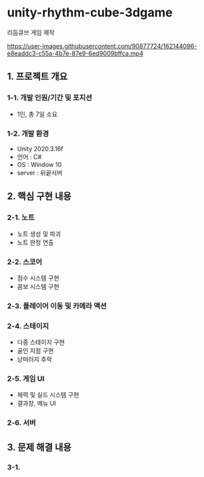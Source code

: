 # unity-rhythm-cube-3dgame
리듬큐브 게임 제작

https://user-images.githubusercontent.com/90877724/162144096-e8eaddc3-c55a-4b7e-87e9-6ed9009bffca.mp4

## 1. 프로젝트 개요
### 1-1. 개발 인원/기간 및 포지션
- 1인, 총 7일 소요
### 1-2. 개발 환경
- Unity 2020.3.16f
- 언어 : C#
- OS : Window 10
- server : 뒤끝서버

## 2. 핵심 구현 내용
### 2-1. 노트 
- 노트 생성 및 파괴
- 노트 판정 연출
### 2-2. 스코어
- 점수 시스템 구현
- 콤보 시스템 구현
### 2-3. 플레이어 이동 및 카메라 액션
### 2-4. 스테이지
- 다중 스테이지 구현
- 골인 지점 구현
- 낭떠러지 추락
### 2-5. 게임 UI
-  체력 및 실드 시스템 구현
-  결과창, 메뉴 UI
### 2-6. 서버 

## 3. 문제 해결 내용
### 3-1. 


```c#
```
